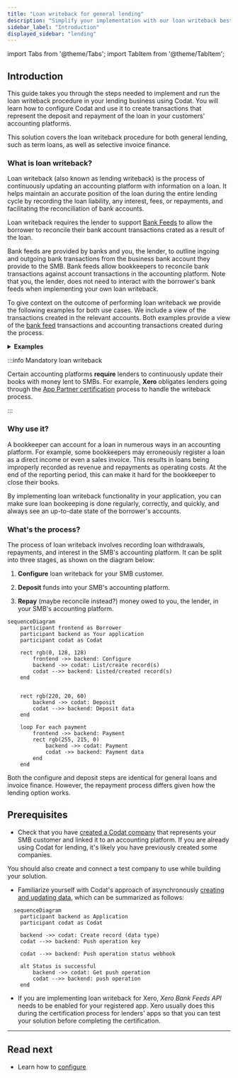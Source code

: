 ```yaml
---
title: "Loan writeback for general lending"
description: "Simplify your implementation with our loan writeback best practices guide and correctly account for a loan programmatically"
sidebar_label: "Introduction"
displayed_sidebar: "lending"
---
```


import Tabs from '@theme/Tabs';
import TabItem from '@theme/TabItem';

## Introduction

This guide takes you through the steps needed to implement and run the loan writeback procedure in your lending business using Codat. You will learn how to configure Codat and use it to create transactions that represent the deposit and repayment of the loan in your customers' accounting platforms. 

This solution covers the loan writeback procedure for both general lending, such as term loans, as well as selective invoice finance.

### What is loan writeback?

Loan writeback (also known as lending writeback) is the process of continuously updating an accounting platform with information on a loan.
It helps maintain an accurate position of the loan during the entire lending cycle by recording the loan liability, any interest, fees, or repayments, and facilitating the reconciliation of bank accounts.

Loan writeback requires the lender to support [Bank Feeds](/bank-feeds/overview) to allow the borrower to reconcile their bank account transactions
crated as a result of the loan.

Bank feeds are provided by banks and you, the lender, to outline ingoing and outgoing bank transactions from the business bank account they provide to the SMB.
Bank feeds allow bookkeepers to reconcile bank transactions against account transactions in the accounting platform.
Note that you, the lender, does not need to interact with the borrower's bank feeds when implementing your own loan writeback.

To give context on the outcome of performing loan writeback we provide the following examples for both use cases. 
We include a view of the transactions created in the relevant accounts. 
Both examples provide a view of the [bank feed](/bank-feeds/overview) transactions and accounting transactions created during the process.

<details>
<summary><b>Examples</b></summary>
<Tabs>
<TabItem value="general-lending" label="General lending">

You, the lender, agree to provide an SMB a loan of £10,000 and charge a fee of £200 repaying the total amount in equal parts over 2 months.
The borrower (SMB) is therefore required to pay £10,200 back to the lender over this period. 

The lender first deposits £10,000 into the SMBs nominated bank account.
The following month the borrower repays the first half of the loan and completes thier repayment for following month.

<table>
<thead>
  <tr>
    <th colspan="2">Lender's Account</th>
    <th></th>
    <th colspan="2">Borrower's Account</th>
  </tr>
</thead>
<tbody>
  <tr>
    <td>Bank feed</td>
    <td>Bank account</td>
    <td></td>
    <td>Bank feed</td>
    <td>Bank account</td>
  </tr>
  <tr>
    <td>0</td>
    <td>0</td>
    <td></td>
    <td>0</td>
    <td>0</td>
  </tr>
  <tr>
    <td>-10,000</td>
    <td>-10,000</td>
    <td style={{'text-align': 'center'}}>&#10145;&#65039; deposit (+10k) &#10145;&#65039;</td>
    <td>10,000</td>
    <td>10,000</td>
  </tr>
  <tr>
    <td>-5,000</td>
    <td>-5,000</td>
    <td style={{'text-align': 'center'}}>&#11013;&#65039; loan repayment (-5k) &#11013;&#65039;</td>
    <td>5,000</td>
    <td>5,000</td>
  </tr>
  <tr>
    <td>-4,900</td>
    <td>-4,900</td>
    <td style={{'text-align': 'center'}}>&#11013;&#65039; fees (-0.1k) &#11013;&#65039;</td>
    <td>4,900</td>
    <td>4,900</td>
  </tr>
  <tr>
    <td>100</td>
    <td>100</td>
    <td style={{'text-align': 'center'}}>&#11013;&#65039; loan repayment (-5k) &#11013;&#65039;</td>
    <td>-100</td>
    <td>-100</td>
  </tr>
  <tr>
    <td>200</td>
    <td>200</td>
    <td style={{'text-align': 'center'}}>&#11013;&#65039; fees (-0.1k) &#11013;&#65039;</td>
    <td>-200</td>
    <td>-200</td>
  </tr>
  <tr>
    <td></td>
    <td></td>
    <td style={{'text-align': 'center'}}>&#10145;&#65039; total 10k &#10145;&#65039;</td>
    <td></td>
    <td></td>
  </tr>
  <tr>
    <td></td>
    <td></td>
    <td style={{'text-align': 'center'}}>&#11013;&#65039; total 10.2k &#11013;&#65039;</td>
    <td></td>
    <td></td>
  </tr>
</tbody>
</table>

Here you can see that the lender sent a total of £10,000 to the borrower and the borrower successfully repaid £10,200 accounting for the loan amount plus fees.
Additionally, you can see that each bank feed transaction matches a bank account transaction in the accounting platform.
This ensures that the borrower will be able to reconcile both bank accounts.

</TabItem>

<TabItem value="invoice-finance" label="Selective invoice finance">  

You, the lender, agree an advance of £800 for a £1000 invoice for a £50 fee with an SMB.
The lender deposits £800 into the SMB's bank account and the SMB's customer pays for the invoice within the payment period.

<table>
<thead>
  <tr>
    <th colspan="2">Lender's Account</th>
    <th></th>
    <th colspan="2">Borrower's Account</th>
  </tr>
</thead>
<tbody>
  <tr>
    <td>Bank feed</td>
    <td>Bank account</td>
    <td></td>
    <td>Bank feed</td>
    <td>Bank account</td>
  </tr>
  <tr>
    <td>0</td>
    <td>0</td>
    <td></td>
    <td>0</td>
    <td>0</td>
  </tr>
  <tr>
    <td>-800</td>
    <td>-800</td>
    <td style={{'text-align': 'center'}}>&#10145;&#65039; deposit (-800) &#10145;&#65039;</td>
    <td>800</td>
    <td>800</td>
  </tr>
  <tr>
    <td>-950</td>
    <td>-950</td>
    <td style={{'text-align': 'center'}}>&#10145;&#65039; outstanding (-150) &#10145;&#65039;</td>
    <td>950</td>
    <td>950</td>
  </tr>
  <tr>
    <td>-1000</td>
    <td>-1000</td>
    <td style={{'text-align': 'center'}}>&#10145;&#65039; fees -50 &#128195;</td>
    <td>-</td>
    <td>-</td>
  </tr>
  <tr>
    <td>0</td>
    <td>0</td>
    <td style={{'text-align': 'center'}}>&#11013;&#65039; invoice payment 1000 &#128184;</td>
    <td>-</td>
    <td>-</td>
  </tr>
  <tr>
    <td></td>
    <td></td>
    <td style={{'text-align': 'center'}}>&#10145;&#65039; total 950 &#10145;&#65039;</td>
    <td></td>
    <td></td>
  </tr>
  <tr>
    <td></td>
    <td></td>
    <td style={{'text-align': 'center'}}>&#11013;&#65039; total 0 &#11013;&#65039;</td>
    <td></td>
    <td></td>
  </tr>
</tbody>
</table>

In this instance money only moves from the lender's bank account into the borrowers bank account as fees and the customer's invoice payment are made to the lender's account.
From the above, you can see that this results in the lender's account transactions balancing and no money remaining in the account and the advance plus the amount outstanding in the borrowers account.

</TabItem>
</Tabs>
</details>

:::info Mandatory loan writeback

Certain accounting platforms **require** lenders to continuously update their books with money lent to SMBs. For example, **Xero** obligates lenders going through the [App Partner certification](/integrations/accounting/xero/xero-app-partner-program) process to handle the writeback process. 

:::

### Why use it?

A bookkeeper can account for a loan in numerous ways in an accounting platform. For example, some bookkeepers may erroneously register a loan as a direct income or even a sales invoice. This results in loans being improperly recorded as revenue and repayments as operating costs. At the end of the reporting period, this can make it hard for the bookkeeper to close their books. 

By implementing loan writeback functionality in your application, you can make sure loan bookeeping is done regularly, correctly, and quickly, and always see an up-to-date state of the borrower's accounts.

### What's the process?

The process of loan writeback involves recording loan withdrawals, repayments, and interest in the SMB's accounting platform. It can be split into three stages, as shown on the diagram below: 

1. **Configure** loan writeback for your SMB customer.  

2. **Deposit** funds into your SMB's accounting platform.

3. **Repay** (maybe reconcile instead?) money owed to you, the lender, in your SMB's accounting platform. 

```mermaid
sequenceDiagram
    participant frontend as Borrower
    participant backend as Your application 
    participant codat as Codat
    
    rect rgb(0, 128, 128)
        frontend ->> backend: Configure
        backend ->> codat: List/create record(s)
        codat -->> backend: Listed/created record(s)
    end
    

    rect rgb(220, 20, 60)
        backend ->> codat: Deposit
        codat -->> backend: Deposit data
    end
    
    loop For each payment
        frontend ->> backend: Payment
        rect rgb(255, 215, 0)
            backend ->> codat: Payment
            codat ->> backend: Payment data
        end
    end
```

Both the configure and deposit steps are identical for general loans and invoice finance. 
However, the repayment process differs given how the lending option works.

## Prerequisites

* Check that you have [created a Codat company](/configure/portal/companies#add-a-new-company) that represents your SMB customer and linked it to an accounting platform. If you are already using Codat for lending, it's likely you have previously created some companies. 

You should also create and connect a test company to use while building your solution.

* Familiarize yourself with Codat's approach of asynchronously [creating and updating data](/using-the-api/push), which can be summarized as follows:

```mermaid
  sequenceDiagram
    participant backend as Application 
    participant codat as Codat
    
    backend ->> codat: Create record (data type)
    codat -->> backend: Push operation key

    codat -->> backend: Push operation status webhook

    alt Status is successful
        backend ->> codat: Get push operation
        codat -->> backend: push operation
    end
```

* If you are implementing loan writeback for Xero, *Xero Bank Feeds API* needs to be enabled for your registered app. Xero usually does this during the certification process for lenders' apps so that you can test your solution before completing the certification.

---

## Read next

* Learn how to [configure](/lending/guides/loan-writeback/configure)

